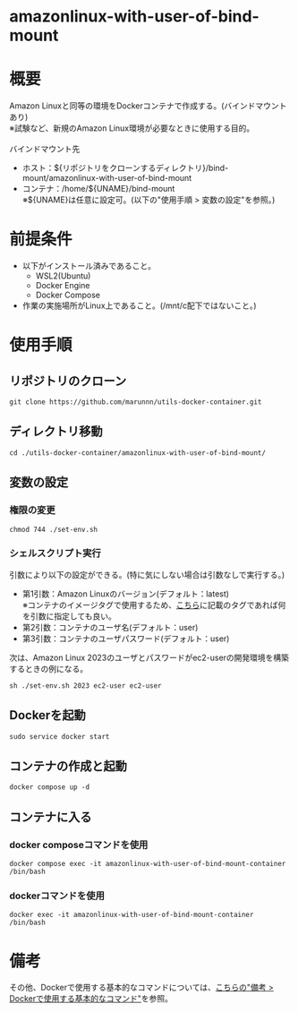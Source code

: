 # **amazonlinux-with-user-of-bind-mount**
# 概要
Amazon Linuxと同等の環境をDockerコンテナで作成する。(バインドマウントあり)  
※試験など、新規のAmazon Linux環境が必要なときに使用する目的。  
<br>
バインドマウント先
- ホスト：${リポジトリをクローンするディレクトリ}/bind-mount/amazonlinux-with-user-of-bind-mount
- コンテナ：/home/${UNAME}/bind-mount  
  ※\${UNAME}は任意に設定可。(以下の"使用手順 > 変数の設定"を参照。)

# 前提条件
- 以下がインストール済みであること。
    - WSL2(Ubuntu)
    - Docker Engine
    - Docker Compose
- 作業の実施場所がLinux上であること。(/mnt/c配下ではないこと。)

# 使用手順
## リポジトリのクローン
```console
git clone https://github.com/marunnn/utils-docker-container.git
```
## ディレクトリ移動
```console
cd ./utils-docker-container/amazonlinux-with-user-of-bind-mount/
```
## 変数の設定
### 権限の変更
```console
chmod 744 ./set-env.sh
```
### シェルスクリプト実行
引数により以下の設定ができる。(特に気にしない場合は引数なしで実行する。)
- 第1引数：Amazon Linuxのバージョン(デフォルト：latest)  
※コンテナのイメージタグで使用するため、[こちら](https://hub.docker.com/_/amazonlinux)に記載のタグであれば何を引数に指定しても良い。
- 第2引数：コンテナのユーザ名(デフォルト：user)
- 第3引数：コンテナのユーザパスワード(デフォルト：user)

次は、Amazon Linux 2023のユーザとパスワードがec2-userの開発環境を構築するときの例になる。
```console
sh ./set-env.sh 2023 ec2-user ec2-user
```
## Dockerを起動
```console
sudo service docker start
```
## コンテナの作成と起動
```console
docker compose up -d
```
## コンテナに入る
### docker composeコマンドを使用
```console
docker compose exec -it amazonlinux-with-user-of-bind-mount-container /bin/bash
```
### dockerコマンドを使用
```console
docker exec -it amazonlinux-with-user-of-bind-mount-container /bin/bash
```

# 備考
その他、Dockerで使用する基本的なコマンドについては、[こちらの"備考 > Dockerで使用する基本的なコマンド"](../README.md)を参照。
